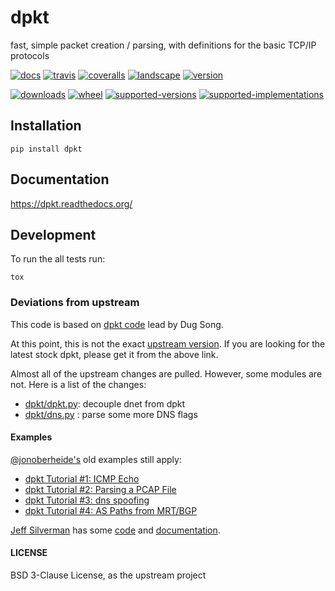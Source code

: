 dpkt
====

fast, simple packet creation / parsing, with definitions for the basic
TCP/IP protocols

[![docs](https://readthedocs.org/projects/dpkt/badge/?style=flat)](https://readthedocs.org/projects/dpkt)
[![travis](http://img.shields.io/travis/kbandla/dpkt/master.png?style=flat)](https://travis-ci.org/kbandla/dpkt)
[![coveralls](http://img.shields.io/coveralls/kbandla/dpkt/master.png?style=flat)](https://coveralls.io/r/kbandla/dpkt)
[![landscape](https://landscape.io/github/kbandla/dpkt/master/landscape.svg?style=flat)](https://landscape.io/github/kbandla/dpkt/master)
[![version](http://img.shields.io/pypi/v/dpkt.png?style=flat)](https://pypi.python.org/pypi/dpkt)

[![downloads](https://img.shields.io/pypi/dm/dpkt.png)](https://pypi.python.org/pypi/dpkt)
[![wheel](https://img.shields.io/pypi/wheel/dpkt.svg)](https://pypi.python.org/pypi/dpkt)
[![supported-versions](https://img.shields.io/pypi/pyversions/dpkt.svg)](https://pypi.python.org/pypi/dpkt)
[![supported-implementations](https://img.shields.io/pypi/implementation/dpkt.svg)](https://pypi.python.org/pypi/dpkt)


Installation
------------

    pip install dpkt

Documentation
-------------

<https://dpkt.readthedocs.org/>

Development
-----------

To run the all tests run:

    tox

### Deviations from upstream

This code is based on [dpkt code](https://code.google.com/p/dpkt/) lead
by Dug Song.

At this point, this is not the exact [upstream
version](https://code.google.com/p/dpkt/). If you are looking for the
latest stock dpkt, please get it from the above link.

Almost all of the upstream changes are pulled. However, some modules are
not. Here is a list of the changes:

-   [dpkt/dpkt.py](https://github.com/kbandla/dpkt/commit/336fe02b0e2f00b382d91cd42558a69eec16d6c7):
    decouple dnet from dpkt
-   [dpkt/dns.py](https://github.com/kbandla/dpkt/commit/2bf3cde213144391fd90488d12f9ccce51b5fbca)
    : parse some more DNS flags

#### Examples

[@jonoberheide's](<https://twitter.com/jonoberheide>) old examples still
apply:

-   [dpkt Tutorial \#1: ICMP
    Echo](https://jon.oberheide.org/blog/2008/08/25/dpkt-tutorial-1-icmp-echo/)
-   [dpkt Tutorial \#2: Parsing a PCAP
    File](https://jon.oberheide.org/blog/2008/10/15/dpkt-tutorial-2-parsing-a-pcap-file/)
-   [dpkt Tutorial \#3: dns
    spoofing](https://jon.oberheide.org/blog/2008/12/20/dpkt-tutorial-3-dns-spoofing/)
-   [dpkt Tutorial \#4: AS Paths from
    MRT/BGP](https://jon.oberheide.org/blog/2009/03/25/dpkt-tutorial-4-as-paths-from-mrt-bgp/)

[Jeff Silverman](https://github.com/jeffsilverm) has some
[code](https://github.com/jeffsilverm/dpkt_doc) and
[documentation](http://www.commercialventvac.com/dpkt.html).

#### LICENSE

BSD 3-Clause License, as the upstream project
